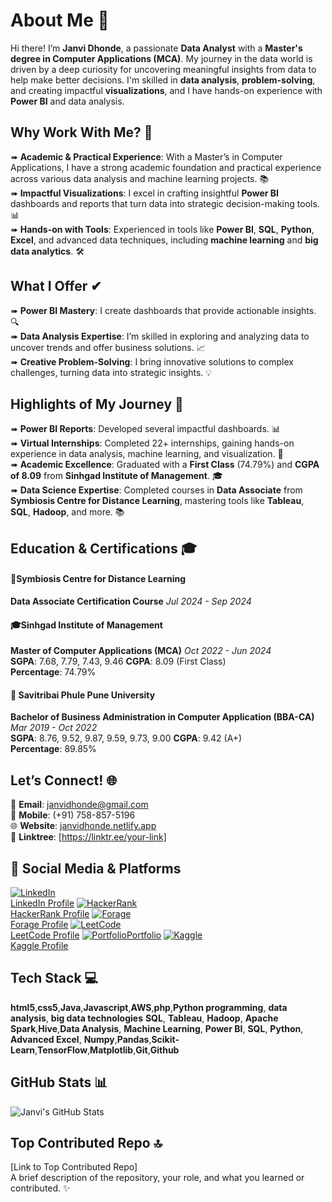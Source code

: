 # About Me 💫

Hi there! I’m **Janvi Dhonde**, a passionate **Data Analyst** with a **Master's degree in Computer Applications (MCA)**. My journey in the data world is driven by a deep curiosity for uncovering meaningful insights from data to help make better decisions. I'm skilled in **data analysis**, **problem-solving**, and creating impactful **visualizations**, and I have hands-on experience with **Power BI** and data analysis. 

## Why Work With Me? 🌟

➠ **Academic & Practical Experience**: With a Master’s in Computer Applications, I have a strong academic foundation and practical experience across various data analysis and machine learning projects. 📚  
➠ **Impactful Visualizations**: I excel in crafting insightful **Power BI** dashboards and reports that turn data into strategic decision-making tools. 📊  
➠ **Hands-on with Tools**: Experienced in tools like **Power BI**, **SQL**, **Python**, **Excel**, and advanced data techniques, including **machine learning** and **big data analytics**. 🛠️  

## What I Offer ✔

➠ **Power BI Mastery**: I create dashboards that provide actionable insights. 🔍  
➠ **Data Analysis Expertise**: I’m skilled in exploring and analyzing data to uncover trends and offer business solutions. 📈  
➠ **Creative Problem-Solving**: I bring innovative solutions to complex challenges, turning data into strategic insights. 💡  

## Highlights of My Journey 🌟

➠ **Power BI Reports**: Developed several impactful dashboards. 📊  
➠ **Virtual Internships**: Completed 22+ internships, gaining hands-on experience in data analysis, machine learning, and visualization. 💼  
➠ **Academic Excellence**: Graduated with a **First Class** (74.79%) and **CGPA of 8.09** from **Sinhgad Institute of Management**. 🎓  
➠ **Data Science Expertise**: Completed courses in **Data Associate** from **Symbiosis Centre for Distance Learning**, mastering tools like **Tableau**, **SQL**, **Hadoop**, and more. 📚  

## Education & Certifications 🎓

#### 📜**Symbiosis Centre for Distance Learning**  
**Data Associate Certification Course**  *Jul 2024 - Sep 2024*  

#### 🎓**Sinhgad Institute of Management**  
**Master of Computer Applications (MCA)**  *Oct 2022 - Jun 2024*  
**SGPA**: 7.68, 7.79, 7.43, 9.46   **CGPA**: 8.09 (First Class)  
**Percentage**: 74.79%

#### 🏅 **Savitribai Phule Pune University**  
**Bachelor of Business Administration in Computer Application (BBA-CA)** *Mar 2019 - Oct 2022*  <br>
**SGPA**: 8.76, 9.52, 9.87, 9.59, 9.73, 9.00   **CGPA**: 9.42 (A+)  
**Percentage**: 89.85%
  
## Let’s Connect! 🌐

📧 **Email**: [janvidhonde@gmail.com](mailto:janvidhonde@gmail.com)  
📱 **Mobile**: (+91) 758-857-5196  
🌐 **Website**: [janvidhonde.netlify.app](https://janvidhonde.netlify.app)  
🔗 **Linktree**: [https://linktr.ee/your-link]

## 🚀 Social Media & Platforms

[![LinkedIn](https://upload.wikimedia.org/wikipedia/commons/0/01/LinkedIn_Logo_2023.svg)](https://www.linkedin.com/in/your-profile-link)  
[LinkedIn Profile](https://www.linkedin.com/in/your-profile-link)  [![HackerRank](https://upload.wikimedia.org/wikipedia/commons/4/44/HackerRank_logo.png)](https://www.hackerrank.com/your-profile-link)  
[HackerRank Profile](https://www.hackerrank.com/your-profile-link)  [![Forage](https://www.theforage.com/assets/img/logo-forage.svg)](https://www.theforage.com/profiles/your-profile-link)  
[Forage Profile](https://www.theforage.com/profiles/your-profile-link)  [![LeetCode](https://upload.wikimedia.org/wikipedia/commons/8/85/LeetCode_logo.png)](https://leetcode.com/your-profile-link)  
[LeetCode Profile](https://leetcode.com/your-profile-link)  [![Portfolio](https://upload.wikimedia.org/wikipedia/commons/thumb/4/4f/Iconic_image_portfolio.svg/120px-Iconic_image_portfolio.svg.png)](https://your-portfolio-link.com)[Portfolio](https://your-portfolio-link.com)  [![Kaggle](https://upload.wikimedia.org/wikipedia/commons/d/d6/Kaggle_logo.png)](https://www.kaggle.com/janvidhonde)  
[Kaggle Profile](https://www.kaggle.com/janvidhonde)

## Tech Stack 💻
**html5**,**css5**,**Java**,**Javascript**,**AWS**,**php**,**Python programming**, **data analysis**, **big data technologies** **SQL**, **Tableau**, **Hadoop**, **Apache Spark**,**Hive**,**Data Analysis**, **Machine Learning**, **Power BI**, **SQL**, **Python**, **Advanced Excel**, **Numpy**,**Pandas**,**Scikit-Learn**,**TensorFlow**,**Matplotlib**,**Git**,**Github**


## GitHub Stats 📊

![Janvi's GitHub Stats](https://github-readme-stats.vercel.app/api?username=janvidhonde&show_icons=true&hide_title=true)

## Top Contributed Repo 🔝  
[Link to Top Contributed Repo]  
A brief description of the repository, your role, and what you learned or contributed. ✨

